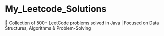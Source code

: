 # My_Leetcode_Solutions
🚀 Collection of 500+ LeetCode problems solved in Java | Focused on Data Structures, Algorithms &amp; Problem-Solving
